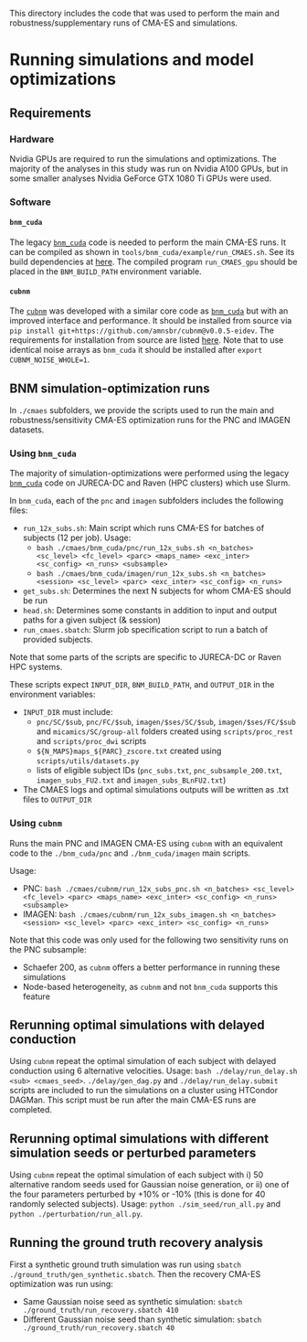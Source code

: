 This directory includes the code that was used to perform the main and robustness/supplementary runs of CMA-ES and simulations.

# Running simulations and model optimizations

## Requirements

### Hardware
Nvidia GPUs are required to run the simulations and optimizations. The majority of the analyses in this study was run on Nvidia A100 GPUs, but in some smaller analyses Nvidia GeForce GTX 1080 Ti GPUs were used.

### Software
#### `bnm_cuda`
The legacy [`bnm_cuda`](https://github.com/amnsbr/bnm_cuda) code is needed to perform the main CMA-ES runs. It can be compiled as shown in `tools/bnm_cuda/example/run_CMAES.sh`. See its build dependencies at [here](https://github.com/amnsbr/bnm_cuda?tab=readme-ov-file#build-dependencies). The compiled program `run_CMAES_gpu` should be placed in the `BNM_BUILD_PATH` environment variable.

#### `cubnm`
The [`cubnm`](https://github.com/amnsbr/cubnm) was developed with a similar core code as [`bnm_cuda`](https://github.com/amnsbr/bnm_cuda) but with an improved interface and performance. It should be installed from source via `pip install git+https://github.com/amnsbr/cubnm@v0.0.5-eidev`. The requirements for installation from source are listed [here](https://cubnm.readthedocs.io/en/latest/install.html#from-source). Note that to use identical noise arrays as `bnm_cuda` it should be installed after `export CUBNM_NOISE_WHOLE=1`.

## BNM simulation-optimization runs

In `./cmaes` subfolders, we provide the scripts used to run the main and robustness/sensitivity CMA-ES optimization runs for the PNC and IMAGEN datasets.

### Using `bnm_cuda`
The majority of simulation-optimizations were performed using the legacy [`bnm_cuda`](https://github.com/amnsbr/bnm_cuda) code on JURECA-DC and Raven (HPC clusters) which use Slurm.

In `bnm_cuda`, each of the `pnc` and `imagen` subfolders includes the following files:

- `run_12x_subs.sh`: Main script which runs CMA-ES for batches of subjects (12 per job). Usage:
    - `bash ./cmaes/bnm_cuda/pnc/run_12x_subs.sh <n_batches> <sc_level> <fc_level> <parc> <maps_name> <exc_inter> <sc_config> <n_runs> <subsample>`
    - `bash ./cmaes/bnm_cuda/imagen/run_12x_subs.sh <n_batches> <session> <sc_level> <parc> <exc_inter> <sc_config> <n_runs>`
- `get_subs.sh`: Determines the next N subjects for whom CMA-ES should be run
- `head.sh`: Determines some constants in addition to input and output paths for a given subject (& session)
- `run_cmaes.sbatch`: Slurm job specification script to run a batch of provided subjects.

Note that some parts of the scripts are specific to JURECA-DC or Raven HPC systems.

These scripts expect `INPUT_DIR`, `BNM_BUILD_PATH`, and `OUTPUT_DIR` in the environment variables:
- `INPUT_DIR` must include:
    - `pnc/SC/$sub`, `pnc/FC/$sub`, `imagen/$ses/SC/$sub`, `imagen/$ses/FC/$sub` and `micamics/SC/group-all` folders created using `scripts/proc_rest` and `scripts/proc_dwi` scripts
    - `${N_MAPS}maps_${PARC}_zscore.txt` created using `scripts/utils/datasets.py`
    - lists of eligible subject IDs (`pnc_subs.txt`, `pnc_subsample_200.txt`, `imagen_subs_FU2.txt` and `imagen_subs_BLnFU2.txt`)
- The CMAES logs and optimal simulations outputs will be written as .txt files to `OUTPUT_DIR`

### Using `cubnm`
Runs the main PNC and IMAGEN CMA-ES using `cubnm` with an equivalent code to the `./bnm_cuda/pnc` and `./bnm_cuda/imagen` main scripts. 

Usage:
- PNC: `bash ./cmaes/cubnm/run_12x_subs_pnc.sh <n_batches> <sc_level> <fc_level> <parc> <maps_name> <exc_inter> <sc_config> <n_runs> <subsample>`
- IMAGEN: `bash ./cmaes/cubnm/run_12x_subs_imagen.sh <n_batches> <session> <sc_level> <parc> <exc_inter> <sc_config> <n_runs>`

Note that this code was only used for the following two sensitivity runs on the PNC subsample:
- Schaefer 200, as `cubnm` offers a better performance in running these simulations
- Node-based heterogeneity, as `cubnm` and not `bnm_cuda` supports this feature


## Rerunning optimal simulations with delayed conduction
Using `cubnm` repeat the optimal simulation of each subject with delayed conduction using 6 alternative velocities. Usage: `bash ./delay/run_delay.sh <sub> <cmaes_seed>`. `./delay/gen_dag.py` and `./delay/run_delay.submit` scripts are included to run the simulations on a cluster using HTCondor DAGMan. This script must be run after the main CMA-ES runs are completed.

## Rerunning optimal simulations with different simulation seeds or perturbed parameters
Using `cubnm` repeat the optimal simulation of each subject with i) 50 alternative random seeds used for Gaussian noise generation, or ii) one of the four parameters perturbed by +10% or -10% (this is done for 40 randomly selected subjects). Usage: `python ./sim_seed/run_all.py` and `python ./perturbation/run_all.py`.


## Running the ground truth recovery analysis
First a synthetic ground truth simulation was run using `sbatch ./ground_truth/gen_synthetic.sbatch`. Then the recovery CMA-ES optimization was run using:

- Same Gaussian noise seed as synthetic simulation: `sbatch ./ground_truth/run_recovery.sbatch 410`
- Different Gaussian noise seed than synthetic simulation: `sbatch ./ground_truth/run_recovery.sbatch 40`